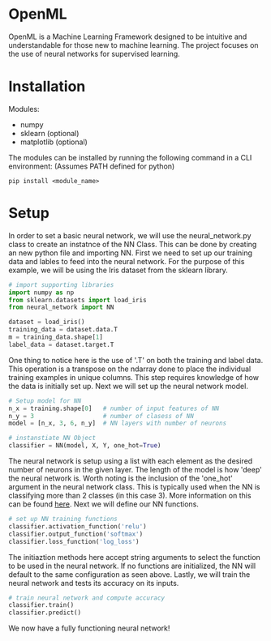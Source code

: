 # OpenML

OpenML is a Machine Learning Framework designed to be intuitive and understandable for those new to machine learning. The project focuses on the use of neural networks for supervised learning. 

# Installation

Modules:
* numpy
* sklearn (optional)
* matplotlib (optional)

The modules can be installed by running the following command in a CLI environment: (Assumes PATH defined for python)

``` 
pip install <module_name> 
```
# Setup

In order to set a basic neural network, we will use the neural_network.py class to create an instatnce of the NN Class.
This can be done by creating an new python file and importing NN. First we need to set up our training data and lables to feed into the neural network. For the purpose of this example, we will be using the Iris dataset from the sklearn library.

```python
# import supporting libraries
import numpy as np
from sklearn.datasets import load_iris
from neural_network import NN 

dataset = load_iris()
training_data = dataset.data.T
m = training_data.shape[1]
label_data = dataset.target.T
```
One thing to notice here is the use of '.T' on both the training and label data. This operation is a transpose on the ndarray done to place the individual training examples in unique columns. This step requires knowledge of how the data is initially set up. Next we will set up the neural network model.

```python
# Setup model for NN
n_x = training.shape[0]   # number of input features of NN
n_y = 3                   # number of clasess of NN
model = [n_x, 3, 6, n_y]  # NN layers with number of neurons 

# instanstiate NN Object
classifier = NN(model, X, Y, one_hot=True)

```
The neural network is setup using a list with each element as the desired number of neurons in the given layer. The length of the model is how 'deep' the neural network is. Worth noting is the inclusion of the 'one_hot' argument in the neural network class. This is typically used when the NN is classifying more than 2 classes (in this case 3). More information on this can be found [here](https://hackernoon.com/what-is-one-hot-encoding-why-and-when-do-you-have-to-use-it-e3c6186d008f). 
Next we will define our NN functions.

```python
# set up NN training functions
classifier.activation_function('relu')
classifier.output_function('softmax')
classifier.loss_function('log_loss')
```
The initiaztion methods here accept string arguments to select the function to be used in the neural network. If no functions are initialized, the NN will default to the same configuration as seen above. Lastly, we will train the neural network and tests its accuracy on its inputs.

```python
# train neural network and compute accuracy
classifier.train()
classifier.predict()
```

We now have a fully functioning neural network! 





